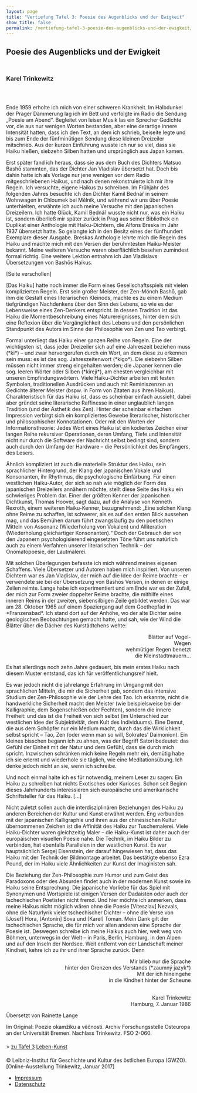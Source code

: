 ```yaml
---
layout: page
title: "Vertiefung Tafel 3: Poesie des Augenblicks und der Ewigkeit"
show_title: false
permalink: /vertiefung-tafel-3-poesie-des-augenblicks-und-der-ewigkeit/
---
```


<div id="main" data-scroll-offset="116">
  <div id="av_section_1" class="container_wrap fullsize">
    <div class="container">
      <main role="main" itemscope="itemscope" itemtype="https://schema.org/Blog" class="template-page content av-content-full alpha units">
        <div class="post-entry post-entry-type-page post-entry-3842">
          <div class="entry-content-wrapper clearfix">
            <div style="padding-bottom:10px;" class="blockquote modern-quote">
              <h2 class="av-special-heading-tag" itemprop="headline">Poesie des Augenblicks und der Ewigkeit</h2>
              <div class="special-heading-border">
                <div class="special-heading-inner-border"></div>
              </div>
            </div>
            <div style="padding-bottom:10px;" class="blockquote modern-quote">
              <h3 class="av-special-heading-tag" itemprop="headline">Karel Trinkewitz</h3>
              <div class="special-heading-border">
                <div class="special-heading-inner-border"></div>
              </div>
            </div>
            <div class="flex_column av_one_full" style="padding:20px 0px 0px 0px; border-radius:0px;">
              <section class="av_textblock_section" itemscope="itemscope" itemtype="https://schema.org/BlogPosting" itemprop="blogPost">
                <div class="avia_textblock" itemprop="text">
                  <p>Ende 1959 erholte ich mich von einer schweren Krankheit. Im Halbdunkel der Prager Dämmerung lag ich im Bett und verfolgte im Radio die Sendung „Poesie am Abend“. Begleitet von leiser Musik las ein Sprecher Gedichte vor, die aus nur wenigen Worten bestanden, aber eine derartige innere Intensität hatten, dass ich den Text, an dem ich schrieb, beiseite legte und bis zum Ende der fünfminütigen Sendung diese kleinen Dreizeiler mitschrieb. Aus der kurzen Einführung wusste ich nur so viel, dass sie Haiku hießen, siebzehn Silben hatten und ursprünglich aus Japan kamen.</p>
                  <p>Erst später fand ich heraus, dass sie aus dem Buch des Dichters Matsuo Bashō stammten, das der Dichter Jan Vladislav übersetzt hat. Doch bis dahin hatte ich als Vorlage nur jene wenigen vor dem Radio mitgeschriebenen Haikus, und nach denen rekonstruierte ich mir ihre Regeln. Ich versuchte, eigene Haikus zu schreiben. Im Frühjahr des folgenden Jahres besuchte ich den Dichter Kamil Bednář in seinem Wohnwagen in Chloumek bei Mělník, und während wir uns über Poesie unterhielten, erwähnte ich auch meine Versuche mit den japanischen Dreizeilern. Ich hatte Glück, Kamil Bednář wusste nicht nur, was ein Haiku ist, sondern überließ mir später zurück in Prag aus seiner Bibliothek ein Duplikat einer Anthologie mit Haiku-Dichtern, die Alfons Breska im Jahr 1937 übersetzt hatte. So gelangte ich in den Besitz eines der fünfhundert Exemplare dieser Ausgabe. Breskas Anthologie lehrte mich die Regeln des Haiku und machte mich mit den Versen der berühmtesten Haiku-Meister bekannt. Meine weiteren Versuche waren oberflächlich besehen zumindest formal richtig. Eine weitere Lektion entnahm ich Jan Vladislavs Übersetzungen von Bashōs Haikus.</p>
                  <p>[Seite verschollen]</p>
                  <p>[Das Haiku] hatte noch immer die Form eines Gesellschaftsspiels mit vielen komplizierten Regeln. Erst sein großer Meister, der Zen-Mönch Bashō, gab ihm die Gestalt eines literarischen Kleinods, machte es zu einem Medium tiefgründigen Nachdenkens über den Sinn des Lebens, so wie es der Lebensweise eines Zen-Denkers entspricht. In dessen Tradition ist das Haiku die Momentbeschreibung eines Naturereignisses, hinter dem sich eine Reflexion über die Vergänglichkeit des Lebens und den persönlichen Standpunkt des Autors im Sinne der Philosophie von Zen und Tao verbirgt.</p>
                  <p>Formal unterliegt das Haiku einer ganzen Reihe von Regeln. Eine der wichtigsten ist, dass jeder Dreizeiler sich auf eine Jahreszeit beziehen muss (*ki*) – und zwar hervorgerufen durch ein Wort, an dem diese zu erkennen sein muss: es ist das sog. Jahreszeitenwort (*kigo*). Die siebzehn Silben müssen nicht immer streng eingehalten werden; die Japaner kennen die sog. leeren Wörter oder Silben (*kireji*), am ehesten vergleichbar mit unseren Empfindungswörtern. Viele Haiku-Dichter arbeiten mit festen Symbolen, traditionellen Ausdrücken und auch mit Reminiszenzen an Gedichte älterer Meister (bspw. in Form von Zitaten aus ihren Haikus). Charakteristisch für das Haiku ist, dass es scheinbar einfach aussieht, dabei aber gründet seine literarische Raffinesse in einer unglaublich langen Tradition (und der Ästhetik des Zen). Hinter der scheinbar einfachen Impression verbirgt sich ein kompliziertes Gewebe literarischer, historischer und philosophischer Konnotationen. Oder mit den Worten der Informationstheorie: Jedes Wort eines Haiku ist ein kodiertes Zeichen einer langen Reihe rekursiver Operationen, deren Umfang, Tiefe und Intensität nicht nur durch die Software der Nachricht selbst bedingt sind, sondern auch durch den Umfang der Hardware – die Persönlichkeit des Empfängers, des Lesers.</p>
                  <p>Ähnlich kompliziert ist auch die materielle Struktur des Haiku, sein sprachlicher Hintergrund, der Klang der japanischen Vokale und Konsonanten, ihr Rhythmus, die psychologische Einfärbung. Für einen westlichen Haiku-Autor, der sich so nah wie möglich der Form des japanischen Dreizeilers annähern möchte, stellt diese Seite des Haiku ein schwieriges Problem dar. Einer der größten Kenner der japanischen Dichtkunst, Thomas Hoover, sagt dazu, auf die Analyse von Kenneth Rexroth, einem weiteren Haiku-Kenner, bezugnehmend: „Eine solchen Klang ohne Reime zu schaffen, ist schwerer, als es auf den ersten Blick aussehen mag, und das Bemühen darum führt zwangsläufig zu den poetischen Mitteln von Assonanz (Wiederholung von Vokalen) und Alliteration (Wiederholung gleichartiger Konsonanten).“ Doch der Gebrauch der von den Japanern psychologisierend eingesetzten Töne führt uns natürlich auch zu einem Verfahren unserer literarischen Technik – der Onomatopoesie, der Lautmalerei.</p>
                  <p>Mit solchen Überlegungen befasste ich mich während meines eigenen Schaffens. Viele Übersetzer und Autoren haben mich inspiriert. Von unseren Dichtern war es Jan Vladislav, der mich auf die Idee der Reime brachte – er verwendete sie bei der Übersetzung von Bashōs Versen, in denen er einige Zeilen reimte. Lange habe ich experimentiert und am Ende war es der Zufall, der mich zur Form zweier doppelter Reime brachte, die mithilfe eines inneren Reims in der zweiten, siebensilbigen Zeile gebildet werden. Das war am 28. Oktober 1965 auf einem Spaziergang auf dem Goethepfad in *Franzensbad*. Ich stand dort auf der Anhöhe, wo der alte Dichter seine geologischen Beobachtungen gemacht hatte, und sah, wie der Wind die Blätter über die Dächer des Kurstädtchens wehte:</p>
                  <p style="text-align: right;">Blätter auf Vogel-<br/>
                      Wegen<br/>
                      wehmütiger Regen benetzt<br/>
                      die Kleinstadtmauern…
                      </p>
                  <p>Es hat allerdings noch zehn Jahre gedauert, bis mein erstes Haiku nach diesem Muster entstand, das ich für veröffentlichungsreif hielt.</p>
                  <p>Es war jedoch nicht die jahrelange Erfahrung im Umgang mit den sprachlichen Mitteln, die mir die Sicherheit gab, sondern das intensive Studium der Zen-Philosophie wie der Lehre des Tao. Ich erkannte, nicht die handwerkliche Sicherheit macht den Meister (wie beispielsweise bei der Kalligraphie, dem Bogenschießen oder Fechten), sondern die innere Freiheit: und das ist die Freiheit von sich selbst (im Unterschied zur westlichen Idee der Subjektivität, dem Kult des Individuums). Eine Demut, die aus dem Schöpfer nur ein Medium macht, durch das die Wirklichkeit selbst spricht – Tao, Zen (oder wenn man so will, Sokrates’ Daimonion). Ein kleines bisschen begann ich zu ahnen, was der Begriff Satori bedeutet: das Gefühl der Einheit mit der Natur und dem Gefühl, dass sie durch mich spricht. Inzwischen schränken mich keine Regeln mehr ein, demütig habe ich sie erlernt und wiederhole sie täglich, wie eine Meditationsübung. Ich denke jedoch nicht an sie, wenn ich schreibe.</p>
                  <p>Und noch einmal halte ich es für notwendig, meinem Leser zu sagen: Ein Haiku zu schreiben hat nichts Exotisches oder Kurioses. Schon seit Beginn dieses Jahrhunderts interessieren sich europäische und amerikanische Schriftsteller für das Haiku. […]</p>
                  <p>Nicht zuletzt sollen auch die interdisziplinären Beziehungen des Haiku zu anderen Bereichen der Kultur und Kunst erwähnt werden. Eng verbunden mit der japanischen Kalligraphie und ihren aus der chinesischen Kultur übernommenen Zeichen ist die Affinität des Haiku zur Tuschemalerei. Viele Haiku-Dichter waren gleichzeitig Maler – die Haiku-Kunst ist daher auch der europäischen visuellen Poesie nahe. Die Technik, im Haiku Bilder zu verbinden, hat ebenfalls Parallelen in der westlichen Kunst. Es war hauptsächlich Sergej Eisenstein, der darauf hingewiesen hat, dass das Haiku mit der Technik der Bildmontage arbeitet. Das bestätigte ebenso Ezra Pound, der im Haiku viele Ähnlichkeiten zur Kunst der Imaginisten sah.</p>
                  <p>Die Beziehung der Zen-Philosophie zum Humor und zum Geist des Paradoxons oder des Absurden findet auch in der modernen Kunst sowie im Haiku seine Entsprechung. Die japanische Vorliebe für das Spiel mit Synonymen und Wortspiele ist einigen Versen der Dadaisten oder auch der tschechischen Poetisten nicht fremd. Und hier möchte ich anmerken, dass meine Haikus nicht möglich wären ohne die Poesie [Víteszlav] Nezvals, ohne die Naturlyrik vieler tschechischer Dichter – ohne die Verse von [Josef] Hora, [Antonín] Sova und [Karel] Toman. Mein Dank gilt der tschechischen Sprache, die für mich vor allen anderen eine Sprache der Poesie ist. Deswegen schreibe ich meine Haikus auch hier, weit weg von Böhmen, unterwegs in der Welt – in Paris, Berlin, Hamburg, in den Alpen und auf den Inseln der Nordsee. Weit entfernt von der Landschaft meiner Kindheit, kehre ich zu ihr und ihrer Sprache zurück. Denn</p>
                  <p style="text-align: right;">Mir blieb nur die Sprache<br/>
                  hinter den Grenzen des Verstands (*zaumný jazyk*)<br/>
                  Mit der ich hineingehe<br/>
                  in die Kindheit hinter der Scheune <br/>
                  <br/>
                  </p>
                  <p style="text-align: right;">Karel Trinkewitz<br/>
                   Hamburg, 7. Januar 1986</p>
                </div>
              </section>
              <section class="av_textblock_section" itemscope="itemscope" itemtype="https://schema.org/BlogPosting" itemprop="blogPost">
                <div class="avia_textblock" style="font-size:14px;" itemprop="text">
                  <p>Übersetzt von Rainette Lange</p>
                  <p>Im Original: Poezie okamžiku a věčnosti. Archiv Forschungsstelle Osteuropa an der Universität Bremen. Nachlass Trinkewitz. FSO 2-060.</p>
                </div>
              </section>
              <div style="margin-top:5px;" class="hr hr-custom hr-center hr-icon-no">
                <span class="hr-inner inner-border-av-border-none" style="width:50px;">
                  <span class="hr-inner-style"></span>
                </span>
              </div>
              <div class="buttons" style="margin: 20px 0;">>
                <a href="{{ '/trinkewitz/tafel3/' | relative_url }}" class="neutral">zu Tafel 3</a>
                <a href="{{ '/leben/' | relative_url }}" class="neutral">Leben-Kunst</a>
            </div>
            </div>
          </div>
        </div>
      </main>
    </div>
  </div>
</div>

<footer class="container_wrap socket_color" id="socket" role="contentinfo" itemscope="itemscope" itemtype="https://schema.org/WPFooter">
  <div class="container">
    <span class="copyright">© Leibniz-Institut für Geschichte und Kultur des östlichen Europa (GWZO). [Online-Ausstellung Trinkewitz, Januar 2017] </span>
    <nav class="sub_menu_socket" role="navigation" itemscope="itemscope" itemtype="https://schema.org/SiteNavigationElement">
      <div class="avia3-menu">
        <ul id="avia3-menu" class="menu">
          <li id="menu-item-3366" class="menu-item menu-item-type-post_type menu-item-object-page menu-item-top-level menu-item-top-level-1">
            <a href="{{ '/impressum/' | absolute_url }}" itemprop="url">
              <span class="avia-bullet"></span>
              <span class="avia-menu-text">Impressum</span>
              <span class="avia-menu-fx">
                <span class="avia-arrow-wrap">
                  <span class="avia-arrow"></span>
                </span>
              </span>
            </a>
          </li>
          <li id="menu-item-4112" class="menu-item menu-item-type-post_type menu-item-object-page menu-item-top-level menu-item-top-level-2">
            <a href="{{ '/datenschutz/' | absolute_url }}" itemprop="url">
              <span class="avia-bullet"></span>
              <span class="avia-menu-text">Datenschutz</span>
              <span class="avia-menu-fx">
                <span class="avia-arrow-wrap">
                  <span class="avia-arrow"></span>
                </span>
              </span>
            </a>
          </li>
        </ul>
      </div>
    </nav>
  </div>
</footer>
